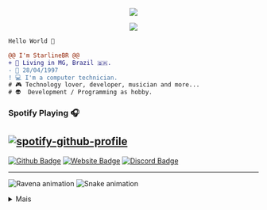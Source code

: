 <p align="center"> 
<img src="https://komarev.com/ghpvc/?username=StarlineBR&color=grey">
</p>
    <p align="center">
  <img src="https://discord.c99.nl/widget/theme-2/367893062812434432.png" />
</p>

```diff
Hello World 👋

@@ I'm StarlineBR @@
+ 📌 Living in MG, Brazil 🇧🇷.
- 📅 28/04/1997
! 💻 I'm a computer technician.
# 🎮 Technology lover, developer, musician and more...
# 👽  Development / Programming as hobby.
```

### Spotify Playing 🎧
[![spotify-github-profile](https://spotify-github-profile.vercel.app/api/view?uid=alexjunioralves31&cover_image=true&theme=natemoo-re)](https://spotify-github-profile.vercel.app/api/view?uid=alexjunioralves31&redirect=true)
---

[![Github Badge](https://img.shields.io/badge/-Github-0080FF?style=flat-square&labelColor=0080FF&logo=Github&logoColor=white&link=https://github.com/StarlineBR)](https://github.com/StarlineBR)
[![Website Badge](https://img.shields.io/badge/-WebSite-0080FF?style=flat-square&labelColor=0080FF&logo=google-chrome&logoColor=white&link=https://www.staralienpremium.com)](https://www.staralienpremium.com)
[![Discord Badge](https://img.shields.io/badge/-Discord-0080FF?style=flat-square&labelColor=0080FF&logo=discord&logoColor=white&link=https://top.gg/servers/656550731934990336)](https://top.gg/servers/656550731934990336)

---
![Ravena animation](https://i.imgur.com/XC2VUcA.gif)
![Snake animation](https://github.com/StarlineBR/snake/blob/main/snake.svg)
<p align="center">
<details>
  <summary>Mais</summary>
<details>
  <summary>Contato</summary>
<p align="center">
A melhor maneira de entrar em contato comigo é entrando no meu servidor discord e, em seguida, me enviando um DM. Eu não aceito pedidos de amizade.
</p>
<p align="center">
<a href="https://www.staralienpremium.com"><img src="https://img.shields.io/badge/-WebSite%20StarAlien-0080FF?style=flat-square&labelColor=0080FF&logo=google-chrome&logoColor=white&link=https://www.staralienpremium.com"/></a>ﾠ
<a href="https://discord.gg/pAMsAaG"><img src="https://img.shields.io/badge/-Servidor%20de%20suporte-0080FF?style=flat-square&labelColor=0080FF&logo=discord&logoColor=white&link=https://top.gg/servers/656550731934990336"/></a>ﾠ
<a href="https://lkt.name/Ravena666"><img src="https://img.shields.io/badge/-WebSite%20Ravena666-0080FF?style=flat-square&labelColor=0080FF&message=Ravena666&logo=google-chrome&logoColor=white&link=https://lkt.name/Ravena666"/></a>ﾠ
<a href="https://discord.com/users/367893062812434432"><img src="https://img.shields.io/badge/-Perfil%20Ravena666-0080FF?style=flat-square&labelColor=0080FF&logo=discord&logoColor=white&link=https://discord.com/users/367893062812434432"/></a>ﾠ
</p>
</details>
<details>
<p align="center">
:building_construction: Languages, software, tools and more:
</p>
  <summary>soft skills</summary>
  <p align="center">
<a href="https://javascript.com/"><img src="https://img.icons8.com/color/30/000000/javascript.png"/></a>
<a href="https://nodejs.org/en/"><img src="https://img.icons8.com/windows/30/4caf50/node-js.png"/></a>
<a href="https://git-scm.com/"><img src="https://img.icons8.com/ios-filled/30/f4511e/git.png"/></a>
<a href="https://developer.mozilla.org/en-US/docs/Web/HTML"><img src="https://img.icons8.com/color/30/000000/html-5.png"/></a>
<a href="https://developer.mozilla.org/en-US/docs/web/CSS"><img src="https://img.icons8.com/color/30/0080FF/css3.png"/></a>
<a href="https://code.visualstudio.com"><img src="https://img.icons8.com/color/30/000000/visual-studio-code-2019.png"/></a>
</p>
 <p align="center">
<a href="https://docs.mongodb.com"><img src="https://img.icons8.com/color/30/000000/mongodb.png"/></a>
<a href="https://www.adobe.com/br/products/photoshop"><img src="https://img.icons8.com/fluent/30/000000/adobe-photoshop.png"/></a>
<a href="https://notepad-plus-plus.org/downloads/"><img src="https://img.icons8.com/color/30/000000/notepad-plus-plus.png"/></a>
<a href="https://www.virtualbox.org"><img src="https://img.icons8.com/color/30/000000/virtualbox.png"/></a>
<a href="https://www.kali.org/downloads/"><img src="https://img.icons8.com/color/30/000000/kali-linux.png"/></a>
<a href="https://www.microsoft.com/pt-br/software-download/windows10"><img src="https://img.icons8.com/color/30/000000/windows-10.png"/></a>
</p>
  </details>
<details>
  <summary>Stats</summary>
  <img src="https://github-readme-stats.vercel.app/api?username=StarlineBR&show_icons=true&title_color=0080ff&icon_color=0080ff&text_color=4F5159&bg_color=ffffff">
  <img src="https://github-readme-stats.vercel.app/api/top-langs/?username=StarlineBR&layout=compact&theme=radical&bg_color=30,e96443,904e95&title_color=fff&text_color=fff">
</details>
</details>
